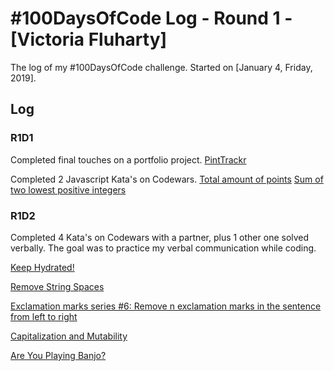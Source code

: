 # #100DaysOfCode Log - Round 1 - [Victoria Fluharty]

The log of my #100DaysOfCode challenge. Started on [January 4, Friday, 2019].

## Log

### R1D1
Completed final touches on a portfolio project. [PintTrackr](https://github.com/torianne02/pint-trackr-rails-js)

Completed 2 Javascript Kata's on Codewars.
[Total amount of points](https://www.codewars.com/kata/5bb904724c47249b10000131)
[Sum of two lowest positive integers](https://www.codewars.com/kata/558fc85d8fd1938afb000014)

### R1D2
Completed 4 Kata's on Codewars with a partner, plus 1 other one solved verbally. The goal was to practice my verbal communication while coding.

[Keep Hydrated!](https://www.codewars.com/kata/582cb0224e56e068d800003c)

[Remove String Spaces](https://www.codewars.com/kata/57eae20f5500ad98e50002c5)

[Exclamation marks series #6: Remove n exclamation marks in the sentence from left to right](https://www.codewars.com/kata/57faf7275c991027af000679)

[Capitalization and Mutability](https://www.codewars.com/kata/595970246c9b8fa0a8000086)

[Are You Playing Banjo?](https://www.codewars.com/kata/are-you-playing-banjo)
